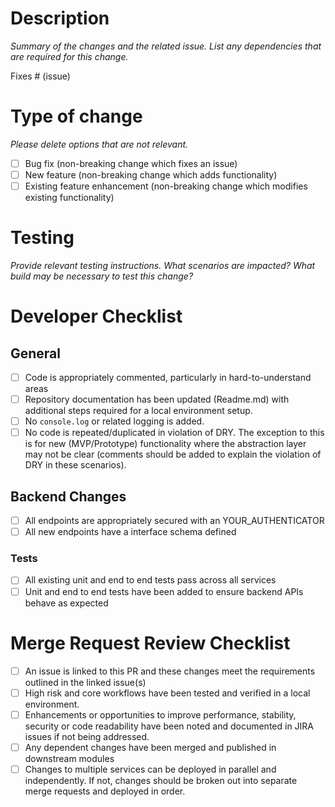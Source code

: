 # Description
*Summary of the changes and the related issue. List any dependencies that are required for this change.*

Fixes # (issue)

# Type of change
*Please delete options that are not relevant.*

- [ ] Bug fix (non-breaking change which fixes an issue)     
- [ ] New feature (non-breaking change which adds functionality)     
- [ ] Existing feature enhancement (non-breaking change which modifies existing functionality)     

# Testing
*Provide relevant testing instructions. What scenarios are impacted? What build may be necessary to test this change?*


# Developer Checklist
## General
- [ ] Code is appropriately commented, particularly in hard-to-understand areas     
- [ ] Repository documentation has been updated (Readme.md) with additional steps required for a local environment setup.
- [ ] No `console.log` or related logging is added.
- [ ] No code is repeated/duplicated in violation of DRY. The exception to this is for new (MVP/Prototype) functionality where the abstraction layer may not be clear (comments should be added to explain the violation of DRY in these scenarios).   

## Backend Changes
- [ ] All endpoints are appropriately secured with an YOUR_AUTHENTICATOR
- [ ] All new endpoints have a interface schema defined

### Tests
- [ ] All existing unit and end to end tests pass across all services     
- [ ] Unit and end to end tests have been added to ensure backend APIs behave as expected     

# Merge Request Review Checklist 
- [ ] An issue is linked to this PR and these changes meet the requirements outlined in the linked issue(s)     
- [ ] High risk and core workflows have been tested and verified in a local environment.     
- [ ] Enhancements or opportunities to improve performance, stability, security or code readability have been noted and documented in JIRA issues if not being addressed.     
- [ ] Any dependent changes have been merged and published in downstream modules     
- [ ] Changes to multiple services can be deployed in parallel and independently. If not, changes should be broken out into separate merge requests and deployed in order.